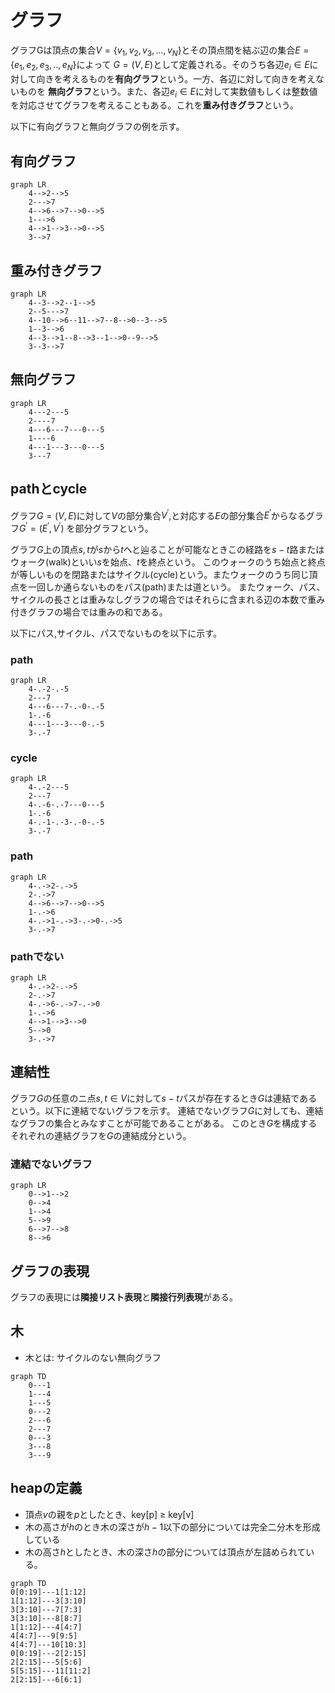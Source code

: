 # グラフ

グラフGは頂点の集合$V = \{v_1, v_2, v_3, ... , v_N\}$とその頂点間を結ぶ辺の集合$E = \{e_1, e_2, e_3, .. ,e_N\}$によって
$G = (V,E)$として定義される。そのうち各辺$e_i \in E$に対して向きを考えるものを<b>有向グラフ</b>という。一方、各辺に対して向きを考えないものを
<b>無向グラフ</b>という。また、各辺$e_i \in E$に対して実数値もしくは整数値を対応させてグラフを考えることもある。これを<b>重み付きグラフ</b>という。

以下に有向グラフと無向グラフの例を示す。

## 有向グラフ


```mermaid
graph LR
    4-->2-->5
    2--->7
    4-->6-->7-->0-->5
    1--->6
    4-->1-->3-->0-->5
    3-->7 
```

## 重み付きグラフ 

```mermaid
graph LR
    4--3-->2--1-->5
    2--5--->7
    4--10-->6--11-->7--8-->0--3-->5
    1--3-->6
    4--3-->1--8-->3--1-->0--9-->5
    3--3-->7 
```


## 無向グラフ

```mermaid
graph LR
    4---2---5
    2----7
    4---6---7---0---5
    1----6
    4---1---3---0---5
    3---7
```

## pathとcycle

グラフ$G =(V,E)$に対して$V$の部分集合$V^{\prime}$,と対応する$E$の部分集合$E^{\prime}$からなるグラフ$G^{\prime} = (E^{\prime},V^{\prime})$
を部分グラフという。

グラフ$G$上の頂点$s,t$が$s$から$t$へと辿ることが可能なときこの経路を$s-t$路またはウォーク(walk)といい$s$を始点、$t$を終点という。 
このウォークのうち始点と終点が等しいものを閉路またはサイクル(cycle)という。またウォークのうち同じ頂点を一回しか通らないものをパス(path)または道という。
またウォーク、パス、サイクルの長さとは重みなしグラフの場合ではそれらに含まれる辺の本数で重み付きグラフの場合では重みの和である。

以下にパス,サイクル、パスでないものを以下に示す。

### path

```mermaid
graph LR
    4-.-2-.-5
    2---7
    4---6---7-.-0-.-5
    1-.-6
    4---1---3---0-.-5
    3-.-7
```
### cycle
```mermaid
graph LR
    4-.-2---5
    2---7
    4-.-6-.-7---0---5
    1-.-6
    4-.-1-.-3-.-0-.-5
    3-.-7
```

### path
```mermaid
graph LR
    4-.->2-.->5
    2-.->7
    4-->6-->7-->0-->5
    1-.->6
    4-.->1-.->3-.->0-.->5
    3-.->7
```

### pathでない
```mermaid
graph LR
    4-.->2-.->5
    2-.->7
    4-.->6-.->7-.->0
    1-.->6
    4-->1-->3-->0
    5-->0 
    3-.->7
```

## 連結性

グラフ$G$の任意のニ点$s,t\in V$に対して$s-t$パスが存在するとき$G$は連結であるという。以下に連結でないグラフを示す。
連結でないグラフ$G$に対しても、連結なグラフの集合とみなすことが可能であることがある。
このとき$G$を構成するそれぞれの連結グラフを$G$の連結成分という。


### 連結でないグラフ
```mermaid
graph LR
    0-->1-->2
    0-->4 
    1-->4
    5-->9
    6-->7-->8
    8-->6
```

## グラフの表現

グラフの表現には<b>隣接リスト表現</b>と<b>隣接行列表現</b>がある。

## 木

- 木とは: サイクルのない無向グラフ 

```mermaid
graph TD
    0---1 
    1---4
    1---5
    0---2
    2---6
    2---7
    0---3
    3---8
    3---9
```

## heapの定義

- 頂点$v$の親を$p$としたとき、key[p] $\ge$ key[v]
- 木の高さが$h$のとき木の深さが$h - 1$以下の部分については完全二分木を形成している
- 木の高さ$h$としたとき、木の深さ$h$の部分については頂点が左詰められている。 

```mermaid
graph TD
0[0:19]---1[1:12]
1[1:12]---3[3:10]
3[3:10]---7[7:3]
3[3:10]---8[8:7]
1[1:12]---4[4:7]
4[4:7]---9[9:5]
4[4:7]---10[10:3]
0[0:19]---2[2:15]
2[2:15]---5[5:6]
5[5:15]---11[11:2]
2[2:15]---6[6:1]
```
